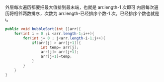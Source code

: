 外层每次遍历都要把最大值排到最末端，也就是 arr.length-1 次即可
内层每次遍历将相邻两数排序，次数为 arr.length-已经排序个数-1 次。已经排序个数也就是 i。
```java
public void bubbleSort(int []arr){
    for(int i = 0 ;i <arr.length-1;i++){
        for(int j= 0 ; j<arr.length-i-1;j++){
            if(arr[j] > arr[j+1]){
                int temp= arr[j];
                arr[j]= arr[j+1];
                arr[j+1]=temp;
            }
        }
    }
}
```
